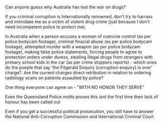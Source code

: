 Can anyone guess why Australia has lost the war on drugs?

If you criminal corruption is Internationally renowned, don't try to harrass and intimidate me as a victim of violent drug crime (just because I don't need incompetent police to protect me).

In Australia when a person accuses a woman of coercive control (as per police bodycam footage), criminal finacial abuse (as per police bodycam footage), attempted murder with a weapon (as per police bodycam footage), making false police statements, forcing people to agree to protection orders under duress, stealing illegal drugs from strangers with primary school kids in the car (as per crime stoppers reports) - which ones do the poeple that say 'the Fitgerald Enquiry (corruption enquiry) is over' charge?. Are the current charges direct retribution in relation to ordering radiology scans on patients assaulted by police? 

One thing everyone can agree on - "WITH NO HONOR THEY SERVE"

Even the Queensland Police motto proves this isnt the first time their lack of honour has been called out

Even if you get a successful political prosecution, you still have to answer the National Anti-Corruption Commission and International Criminal Court

